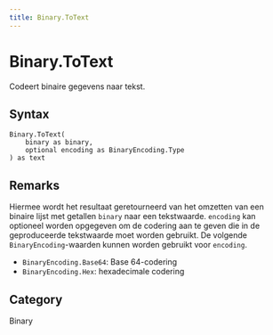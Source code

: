 ```yaml
---
title: Binary.ToText
---
```


# Binary.ToText


Codeert binaire gegevens naar tekst.


## Syntax

```powerquery
Binary.ToText(
    binary as binary,
    optional encoding as BinaryEncoding.Type
) as text
```


## Remarks

Hiermee wordt het resultaat geretourneerd van het omzetten van een binaire lijst met getallen <code>binary</code> naar een tekstwaarde. <code>encoding</code> kan optioneel worden opgegeven om de codering aan te geven die in de geproduceerde tekstwaarde moet worden gebruikt. De volgende <code>BinaryEncoding</code>-waarden kunnen worden gebruikt voor <code>encoding</code>. <ul> <li><code>BinaryEncoding.Base64</code>: Base 64-codering</li> <li><code>BinaryEncoding.Hex</code>: hexadecimale codering</li> </ul>



## Category
Binary
